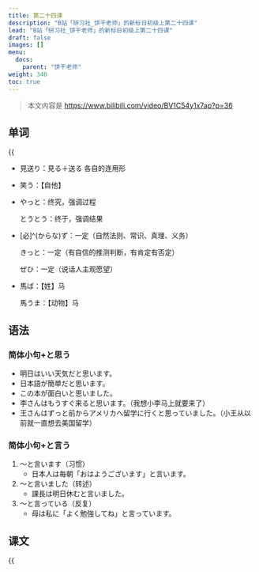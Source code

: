 ```yaml
---
title: 第二十四课
description: "B站「研习社_饼干老师」的新标日初级上第二十四课"
lead: "B站「研习社_饼干老师」的新标日初级上第二十四课"
draft: false
images: []
menu:
  docs:
    parent: "饼干老师"
weight: 340
toc: true
---
```


> 本文内容是 https://www.bilibili.com/video/BV1C54y1x7ap?p=36

## 单词

{{<audio src="https://tellyouwhat-static-1251995834.cos.ap-chongqing.myqcloud.com/audios/cs_danci/24第二十四课.mp3">}}

- 見送り：見る＋送る 各自的连用形

- 笑う：【自他】

- やっと：终究，强调过程

  とうとう：终于，强调结果

- [必]^(からな)ず：一定（自然法则、常识、真理、义务）

  きっと：一定（有自信的推测判断，有肯定有否定）

  ぜひ：一定（说话人主观愿望）

- 馬ば：【姓】马

  馬うま：【动物】马

## 语法

### 简体小句+と思う

- 明日はいい天気だと思います。
- 日本語が簡単だと思います。
- この本が面白いと思いました。
- 李さんはもうすぐ来ると思います。（我想小李马上就要来了）
- 王さんはずっと前からアメリカへ留学に行くと思っていました。（小王从以前就一直想去美国留学）

### 简体小句+と言う

1. ～と言います（习惯）
   - 日本人は毎朝「おはようございます」と言います。
2. ～と言いました（转述）
   - 課長は明日休むと言いました。
3. ～と言っている（反复）
   - 母は私に「よく勉強してね」と言っています。

## 课文

{{<audio src="https://tellyouwhat-static-1251995834.cos.ap-chongqing.myqcloud.com/audios/cs_kewen/19-24课 新标日初级课文/Lesson24.mp3">}}
